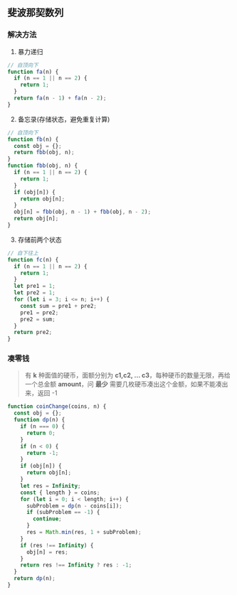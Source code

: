 ## 斐波那契数列
### 解决方法
1. 暴力递归
```javascript
// 自顶向下
function fa(n) {
  if (n == 1 || n == 2) {
    return 1;
  }
  return fa(n - 1) + fa(n - 2);
}
```

2. 备忘录(存储状态，避免重复计算)
```javascript
// 自顶向下
function fb(n) {
  const obj = {};
  return fbb(obj, n);
}
function fbb(obj, n) {
  if (n == 1 || n == 2) {
    return 1;
  }
  if (obj[n]) {
    return obj[n];
  }
  obj[n] = fbb(obj, n - 1) + fbb(obj, n - 2);
  return obj[n];
}
```
3. 存储前两个状态
```javascript
// 自下往上
function fc(n) {
  if (n == 1 || n == 2) {
    return 1;
  }
  let pre1 = 1;
  let pre2 = 1;
  for (let i = 3; i <= n; i++) {
    const sum = pre1 + pre2;
    pre1 = pre2;
    pre2 = sum;
  }
  return pre2;
}
```

### 凑零钱
> 有 **k** 种面值的硬币，面额分别为 **c1,c2, ... c3**，每种硬币的数量无限，再给一个总金额 **amount**，问 **最少** 需要几枚硬币凑出这个金额，如果不能凑出来，返回 -1
```javascript
function coinChange(coins, n) {
  const obj = {};
  function dp(n) {
    if (n === 0) {
      return 0;
    }
    if (n < 0) {
      return -1;
    }
    if (obj[n]) {
      return obj[n];
    }
    let res = Infinity;
    const { length } = coins;
    for (let i = 0; i < length; i++) {
      subProblem = dp(n - coins[i]);
      if (subProblem == -1) {
        continue;
      }
      res = Math.min(res, 1 + subProblem);
    }
    if (res !== Infinity) {
      obj[n] = res;
    }
    return res !== Infinity ? res : -1;
  }
  return dp(n);
}
```
